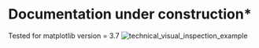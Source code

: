 # Documentation under construction*

Tested for matplotlib version = 3.7
![technical_visual_inspection_example](https://github.com/user-attachments/assets/d7074899-4ab4-4c15-aad7-20a83e496d83)
